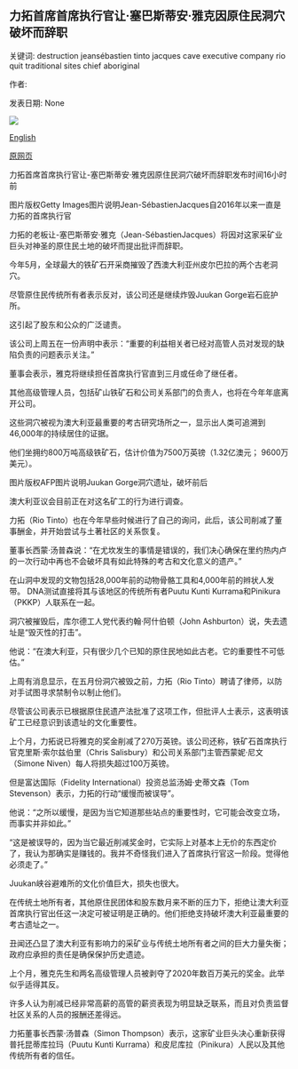 ## 力拓首席首席执行官让·塞巴斯蒂安·雅克因原住民洞穴破坏而辞职

关键词: destruction jeansébastien tinto jacques cave executive company rio quit traditional sites chief aboriginal

作者: 

发表日期: None

![](https://ichef.bbci.co.uk/news/1024/branded_news/B092/production/_114320254_split.jpg)

[English](Rio%20Tinto%20chief%20Jean-S%C3%A9bastien%20Jacques%20to%20quit%20over%20Aboriginal%20cave%20destruction.md)

[原网页](https://www.bbc.com/news/world-australia-54112991)

力拓首席首席执行官让-塞巴斯蒂安·雅克因原住民洞穴破坏而辞职发布时间16小时前

图片版权Getty Images图片说明Jean-SébastienJacques自2016年以来一直是力拓的首席执行官

力拓的老板让-塞巴斯蒂安·雅克（Jean-SébastienJacques）将因对这家采矿业巨头对神圣的原住民土地的破坏而提出批评而辞职。

今年5月，全球最大的铁矿石开采商摧毁了西澳大利亚州皮尔巴拉的两个古老洞穴。

尽管原住民传统所有者表示反对，该公司还是继续炸毁Juukan Gorge岩石庇护所。

这引起了股东和公众的广泛谴责。

该公司上周五在一份声明中表示：“重要的利益相关者已经对高管人员对发现的缺陷负责的问题表示关注。”

董事会表示，雅克将继续担任首席执行官直到三月或任命了继任者。

其他高级管理人员，包括矿山铁矿石和公司关系部门的负责人，也将在今年年底离开公司。

这些洞穴被视为澳大利亚最重要的考古研究场所之一，显示出人类可追溯到46,000年的持续居住的证据。

他们坐拥约800万吨高级铁矿石，估计价值为7500万英镑（1.32亿澳元； 9600万美元）。

图片版权AFP图片说明Juukan Gorge洞穴遗址，破坏前后

澳大利亚议会目前正在对这名矿工的行为进行调查。

力拓（Rio Tinto）也在今年早些时候进行了自己的询问，此后，该公司削减了董事酬金，并开始尝试与土著社区的关系恢复。

董事长西蒙·汤普森说：“在尤坎发生的事情是错误的，我们决心确保在里约热内卢的一次行动中再也不会破坏具有如此特殊的考古和文化意义的遗产。”

在山洞中发现的文物包括28,000年前的动物骨骼工具和4,000年前的辫状人发带。 DNA测试直接将其与该地区的传统所有者Puutu Kunti Kurrama和Pinikura（PKKP）人联系在一起。

洞穴被摧毁后，库尔德工人党代表约翰·阿什伯顿（John Ashburton）说，失去遗址是“毁灭性的打击”。

他说：“在澳大利亚，只有很少几个已知的原住民地如此古老。它的重要性不可低估。”

上周有消息显示，在五月份洞穴被毁之前，力拓（Rio Tinto）聘请了律师，以防对手试图寻求禁制令以制止他们。

尽管该公司表示已根据原住民遗产法批准了这项工作，但批评人士表示，这表明该矿工已经意识到该遗址的文化重要性。

上个月，力拓说已将雅克的奖金削减了270万英镑。该公司还称，铁矿石首席执行官克里斯·索尔兹伯里（Chris Salisbury）和公司关系部门主管西蒙妮·尼文（Simone Niven）每人将损失超过100万英镑。

但是富达国际（Fidelity International）投资总监汤姆·史蒂文森（Tom Stevenson）表示，力拓的行动“缓慢而被误导”。

他说：“之所以缓慢，是因为当它知道那些站点的重要性时，它可能会改变立场，而事实并非如此。”

“这是被误导的，因为当它最近削减奖金时，它实际上对基本上无价的东西定价了，我认为那确实是赚钱的。我并不奇怪我们进入了首席执行官这一阶段。觉得他必须走了。”

Juukan峡谷避难所的文化价值巨大，损失也很大。

在传统土地所有者，其他原住民团体和股东数月来不断的压力下，拒绝让澳大利亚首席执行官出任这一决定可被证明是正确的。他们拒绝支持破坏澳大利亚最重要的考古遗址之一。

丑闻还凸显了澳大利亚有影响力的采矿业与传统土地所有者之间的巨大力量失衡；政府应承担的责任是确保保护历史遗迹。

上个月，雅克先生和两名高级管理人员被剥夺了2020年数百万美元的奖金。此举似乎适得其反。

许多人认为削减已经非常高薪的高管的薪资表现为明显缺乏联系，而且对负责监督社区关系的人员的报酬还差得远。

力拓董事长西蒙·汤普森（Simon Thompson）表示，这家矿业巨头决心重新获得普托昆蒂库拉玛（Puutu Kunti Kurrama）和皮尼库拉（Pinikura）人民以及其他传统所有者的信任。